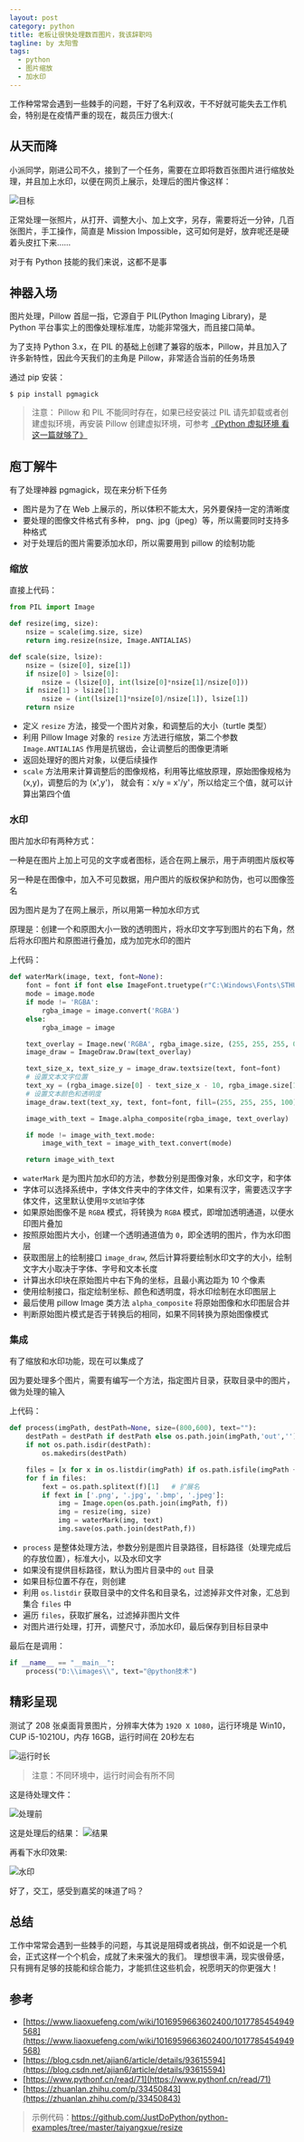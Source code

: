 ```yaml
---
layout: post
category: python
title: 老板让很快处理数百图片，我该辞职吗
tagline: by 太阳雪
tags:
  - python
  - 图片缩放
  - 加水印
---
```

工作种常常会遇到一些棘手的问题，干好了名利双收，干不好就可能失去工作机会，特别是在疫情严重的现在，裁员压力很大:(
<!--more-->

## 从天而降

小派同学，刚进公司不久，接到了一个任务，需要在立即将数百张图片进行缩放处理，并且加上水印，以便在网页上展示，处理后的图片像这样：

![目标](http://www.justdopython.com/assets/images/2020/08/resize/03.jpg)

正常处理一张照片，从打开、调整大小、加上文字，另存，需要将近一分钟，几百张图片，手工操作，简直是 Mission Impossible，这可如何是好，放弃呢还是硬着头皮扛下来……

对于有 Python 技能的我们来说，这都不是事

## 神器入场

图片处理，Pillow 首屈一指，它源自于 PIL(Python Imaging Library)，是 Python 平台事实上的图像处理标准库，功能非常强大，而且接口简单。

为了支持 Python 3.x，在 PIL 的基础上创建了兼容的版本，Pillow，并且加入了许多新特性，因此今天我们的主角是 Pillow，非常适合当前的任务场景

通过 pip 安装：

```shell
$ pip install pgmagick
```

> 注意：
> Pillow 和 PIL 不能同时存在，如果已经安装过 PIL 请先卸载或者创建虚拟环境，再安装 Pillow
> 创建虚拟环境，可参考 [《Python 虚拟环境 看这一篇就够了》](https://mp.weixin.qq.com/s/NJLjflbn3ru9iftVFJQC1g)

## 庖丁解牛

有了处理神器 pgmagick，现在来分析下任务

- 图片是为了在 Web 上展示的，所以体积不能太大，另外要保持一定的清晰度
- 要处理的图像文件格式有多种， png、jpg（jpeg）等，所以需要同时支持多种格式
- 对于处理后的图片需要添加水印，所以需要用到 pillow 的绘制功能

### 缩放

直接上代码：

```python
from PIL import Image

def resize(img, size):
    nsize = scale(img.size, size)
    return img.resize(nsize, Image.ANTIALIAS)

def scale(size, lsize):
    nsize = (size[0], size[1])
    if nsize[0] > lsize[0]:
        nsize = (lsize[0], int(lsize[0]*nsize[1]/nsize[0]))
    if nsize[1] > lsize[1]:
        nsize = (int(lsize[1]*nsize[0]/nsize[1]), lsize[1])
    return nsize
```

- 定义 `resize` 方法，接受一个图片对象，和调整后的大小（turtle 类型）
- 利用 Pillow Image 对象的 `resize` 方法进行缩放，第二个参数 `Image.ANTIALIAS` 作用是抗锯齿，会让调整后的图像更清晰
- 返回处理好的图片对象，以便后续操作
- `scale` 方法用来计算调整后的图像规格，利用等比缩放原理，原始图像规格为 (x,y)，调整后的为 (x',y')， 就会有：x/y = x'/y'，所以给定三个值，就可以计算出第四个值

### 水印

图片加水印有两种方式：

一种是在图片上加上可见的文字或者图标，适合在网上展示，用于声明图片版权等

另一种是在图像中，加入不可见数据，用户图片的版权保护和防伪，也可以图像签名

因为图片是为了在网上展示，所以用第一种加水印方式

原理是：创建一个和原图大小一致的透明图片，将水印文字写到图片的右下角，然后将水印图片和原图进行叠加，成为加完水印的图片

上代码：

```python
def waterMark(image, text, font=None):
    font = font if font else ImageFont.truetype(r"C:\Windows\Fonts\STHUPO.TTF", 24)
    mode = image.mode
    if mode != 'RGBA':
        rgba_image = image.convert('RGBA')
    else:
        rgba_image = image

    text_overlay = Image.new('RGBA', rgba_image.size, (255, 255, 255, 0))
    image_draw = ImageDraw.Draw(text_overlay)

    text_size_x, text_size_y = image_draw.textsize(text, font=font)
    # 设置文本文字位置
    text_xy = (rgba_image.size[0] - text_size_x - 10, rgba_image.size[1] - text_size_y - 10)
    # 设置文本颜色和透明度
    image_draw.text(text_xy, text, font=font, fill=(255, 255, 255, 100))

    image_with_text = Image.alpha_composite(rgba_image, text_overlay)

    if mode != image_with_text.mode:
        image_with_text = image_with_text.convert(mode)

    return image_with_text
```

- `waterMark` 是为图片加水印的方法，参数分别是图像对象，水印文字，和字体
- 字体可以选择系统中，字体文件夹中的字体文件，如果有汉字，需要选汉字字体文件，这里默认使用`华文琥珀`字体
- 如果原始图像不是 `RGBA` 模式，将转换为 `RGBA` 模式，即增加透明通道，以便水印图片叠加
- 按照原始图片大小，创建一个透明通道值为 `0`，即全透明的图片，作为水印图层
- 获取图层上的绘制接口 `image_draw`, 然后计算将要绘制水印文字的大小，绘制文字大小取决于字体、字号和文本长度
- 计算出水印块在原始图片中右下角的坐标，且最小离边距为 10 个像素
- 使用绘制接口，指定绘制坐标、颜色和透明度，将水印绘制在水印图层上
- 最后使用 pillow Image 类方法 `alpha_composite` 将原始图像和水印图层合并
- 判断原始图片模式是否于转换后的相同，如果不同转换为原始图像模式

### 集成

有了缩放和水印功能，现在可以集成了

因为要处理多个图片，需要有编写一个方法，指定图片目录，获取目录中的图片，做为处理的输入

上代码：

```python
def process(imgPath, destPath=None, size=(800,600), text=""):
    destPath = destPath if destPath else os.path.join(imgPath,'out','')
    if not os.path.isdir(destPath):
        os.makedirs(destPath)

    files = [x for x in os.listdir(imgPath) if os.path.isfile(imgPath + x)]
    for f in files:
        fext = os.path.splitext(f)[1]   # 扩展名
        if fext in ['.png', '.jpg', '.bmp', '.jpeg']:
            img = Image.open(os.path.join(imgPath, f))
            img = resize(img, size)
            img = waterMark(img, text)
            img.save(os.path.join(destPath,f))
```

- `process` 是整体处理方法，参数分别是图片目录路径，目标路径（处理完成后的存放位置），标准大小，以及水印文字
- 如果没有提供目标路径，默认为图片目录中的 `out` 目录
- 如果目标位置不存在，则创建
- 利用 `os.listdir` 获取目录中的文件名和目录名，过滤掉非文件对象，汇总到集合 `files` 中
- 遍历 `files`，获取扩展名，过滤掉非图片文件
- 对图片进行处理，打开，调整尺寸，添加水印，最后保存到目标目录中

最后在是调用：

```python
if __name__ == "__main__":
    process("D:\\images\\", text="@python技术")
```

## 精彩呈现

测试了 208 张桌面背景图片，分辨率大体为 `1920 X 1080`，运行环境是 Win10，CUP i5-10210U，内存 16GB，运行时间在 20秒左右

![运行时长](http://www.justdopython.com/assets/images/2020/08/resize/04.jpg)

> 注意：不同环境中，运行时间会有所不同

这是待处理文件：

![处理前](http://www.justdopython.com/assets/images/2020/08/resize/01.jpg)

这是处理后的结果：
![结果](http://www.justdopython.com/assets/images/2020/08/resize/02.jpg)

再看下水印效果:

![水印](http://www.justdopython.com/assets/images/2020/08/resize/05.jpg)

好了，交工，感受到嘉奖的味道了吗？

## 总结

工作中常常会遇到一些棘手的问题，与其说是阻碍或者挑战，倒不如说是一个机会，正式这样一个个机会，成就了未来强大的我们。
理想很丰满，现实很骨感，只有拥有足够的技能和综合能力，才能抓住这些机会，祝愿明天的你更强大！

## 参考

- [https://www.liaoxuefeng.com/wiki/1016959663602400/1017785454949568](https://www.liaoxuefeng.com/wiki/1016959663602400/1017785454949568)
- [https://blog.csdn.net/ajian6/article/details/93615594](https://blog.csdn.net/ajian6/article/details/93615594)
- [https://www.pythonf.cn/read/71](https://www.pythonf.cn/read/71)
- [https://zhuanlan.zhihu.com/p/33450843](https://zhuanlan.zhihu.com/p/33450843)

> 示例代码：<https://github.com/JustDoPython/python-examples/tree/master/taiyangxue/resize>
